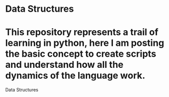 # Data Structures
# This repository represents a trail of learning in python, here I am posting the basic concept to create scripts and understand how all the dynamics of the language work.
Data Structures
